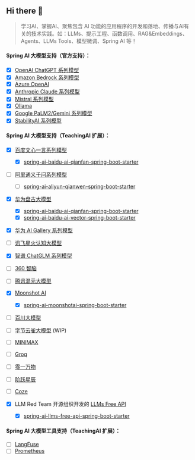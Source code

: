 ## Hi there 👋

<!--

**Here are some ideas to get you started:**

🙋‍♀️ A short introduction - what is your organization all about?
🌈 Contribution guidelines - how can the community get involved?
👩‍💻 Useful resources - where can the community find your docs? Is there anything else the community should know?
🍿 Fun facts - what does your team eat for breakfast?
🧙 Remember, you can do mighty things with the power of [Markdown](https://docs.github.com/github/writing-on-github/getting-started-with-writing-and-formatting-on-github/basic-writing-and-formatting-syntax)
-->

> 学习AI、掌握AI、聚焦包含 AI 功能的应用程序的开发和落地、传播与AI有关的技术实践。如：LLMs、提示工程、函数调用、RAG&Embeddings、Agents、LLMs Tools、模型微调、Spring AI 等！       


#### Spring AI 大模型支持（官方支持）：

   + [x] [OpenAI ChatGPT 系列模型](https://platform.openai.com/docs/guides/gpt/chat-completions-api)
   + [x] [Amazon Bedrock 系列模型](https://aws.amazon.com/cn/bedrock/)
   + [x] [Azure OpenAI](https://learn.microsoft.com/en-us/azure/ai-services/openai/reference)
   + [x] [Anthropic Claude 系列模型](https://anthropic.com)
   + [x] [Mistral 系列模型](https://mistral.ai/)
   + [x] [Ollama](https://github.com/ollama/ollama)
   + [x] [Google PaLM2/Gemini 系列模型](https://developers.generativeai.google)
   + [x] [StabilityAI 系列模型](https://platform.stability.ai/)

#### Spring AI 大模型支持（TeachingAI 扩展）：
   
   + [x] [百度文心一言系列模型](https://cloud.baidu.com/doc/WENXINWORKSHOP/index.html)
         
      + [x] [spring-ai-baidu-ai-qianfan-spring-boot-starter](https://github.com/teachingai/spring-ai-baidu-ai-qianfan-spring-boot-starter)            
   + [ ] [阿里通义千问系列模型](https://help.aliyun.com/document_detail/2400395.html)         
      + [ ] [spring-ai-aliyun-qianwen-spring-boot-starter](https://github.com/teachingai/spring-ai-aliyun-qianwen-spring-boot-starter) 
   + [x] [华为盘古大模型](https://www.huaweicloud.com/product/pangu.html)         
      + [x] [spring-ai-baidu-ai-qianfan-spring-boot-starter](https://github.com/teachingai/spring-ai-huawei-ai-pangu-spring-boot-starter)
      + [x] [spring-ai-baidu-ai-vector-spring-boot-starter](https://github.com/teachingai/spring-ai-huawei-ai-gallery-spring-boot-starter)   
   + [x] [华为 AI Gallery 系列模型](https://pangu.huaweicloud.com/gallery/home.html)
   + [ ] [讯飞星火认知大模型](https://www.xfyun.cn/doc/spark/Web.html)
   + [x] [智谱 ChatGLM 系列模型](https://bigmodel.cn)
   + [ ] [360 智脑](https://ai.360.cn)
   + [ ] [腾讯混元大模型](https://cloud.tencent.com/document/product/1729)
   + [x] [Moonshot AI](https://platform.moonshot.cn/)         
      + [x] [spring-ai-moonshotai-spring-boot-starter](https://github.com/teachingai/spring-ai-moonshotai-spring-boot-starter)         
   + [ ] [百川大模型](https://platform.baichuan-ai.com)
   + [ ] [字节云雀大模型](https://www.volcengine.com/product/ark) (WIP)
   + [ ] [MINIMAX](https://api.minimax.chat/)
   + [ ] [Groq](https://wow.groq.com/)
   + [ ] [零一万物](https://platform.lingyiwanwu.com/)
   + [ ] [阶跃星辰](https://platform.stepfun.com/)
   + [ ] [Coze](https://www.coze.com/)
   + [x] LLM Red Team 开源组织开发的 [LLMs Free API](https://github.com/orgs/LLM-Red-Team/repositories?q=free-api)
      + [x] [spring-ai-llms-free-api-spring-boot-starter](https://github.com/teachingai/spring-ai-llms-free-api-spring-boot-starter)

#### Spring AI 大模型工具支持（TeachingAI 扩展）：

   + [ ] [LangFuse](https://langfuse.com/)
   + [ ] [Prometheus](https://github.com/prometheus)
